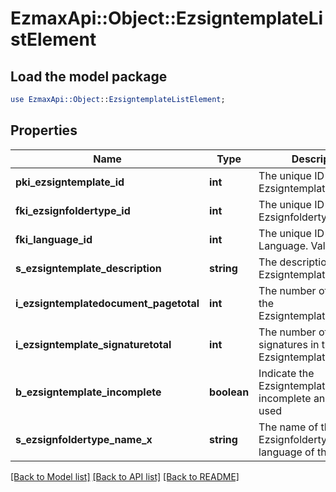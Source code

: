 # EzmaxApi::Object::EzsigntemplateListElement

## Load the model package
```perl
use EzmaxApi::Object::EzsigntemplateListElement;
```

## Properties
Name | Type | Description | Notes
------------ | ------------- | ------------- | -------------
**pki_ezsigntemplate_id** | **int** | The unique ID of the Ezsigntemplate | 
**fki_ezsignfoldertype_id** | **int** | The unique ID of the Ezsignfoldertype. | 
**fki_language_id** | **int** | The unique ID of the Language.  Valid values:  |Value|Description| |-|-| |1|French| |2|English| | 
**s_ezsigntemplate_description** | **string** | The description of the Ezsigntemplate | 
**i_ezsigntemplatedocument_pagetotal** | **int** | The number of pages in the Ezsigntemplatedocument. | 
**i_ezsigntemplate_signaturetotal** | **int** | The number of total signatures in the Ezsigntemplate. | 
**b_ezsigntemplate_incomplete** | **boolean** | Indicate the Ezsigntemplate is incomplete and cannot be used | 
**s_ezsignfoldertype_name_x** | **string** | The name of the Ezsignfoldertype in the language of the requester | 

[[Back to Model list]](../README.md#documentation-for-models) [[Back to API list]](../README.md#documentation-for-api-endpoints) [[Back to README]](../README.md)


